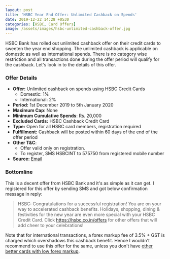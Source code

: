 ```yaml
---
layout: post
title: 'HSBC Year End Offer: Unlimited Cashback on Spends'
date: 2019-12-22 14:28 +0530
categories: [HSBC, Card Offers]
image: /assets/images/hsbc-unlimited-cashback-offer.jpg
---
```


HSBC Bank has rolled out unlimited cashback offer on their credit cards to sweeten the year end shopping. The unlimited cashback is applicable on domestic as well as international spends. There is no category wise restriction and all transactions done during the offer period will qualify for the cashback. Let's look in to the details of this offer.

### Offer Details

- **Offer:** Unlimited cashback on spends using HSBC Credit Cards
  - Domestic: 1%
  - International: 2%
- **Period:** 1st December 2019 to 5th January 2020
- **Maximum Cap**: None
- **Minimum Cumulative Spends**: Rs. 20,000
- **Excluded Cards:** HSBC Cashback Credit Card
- **Type:** Open for all HSBC card members, registration required
- **Fulfillment:** Cashback will be posted within 60 days of the end of the offer period
- **Other T&C**:
  - Offer valid only on registration.
  - To register, SMS HSBCINT to 575750 from registered mobile number
- **Source:** [Email](http://mail.hsbc.com.hk/in/cc_portfolio_npr_v2_1219/offer.htm)

### Bottomline

This is a decent offer from HSBC Bank and it's as simple as it can get. I registered for this offer by sending SMS and got below confirmation message in reply:

> HSBC: Congratulations for a successful registration! You are on your way to accelerated cashback benefits. Holidays, shopping, dining & festivities for the new year are even more special with your HSBC Credit Card. Click https://hsbc.co.in/offers for other offers that will add cheer to your celebrations!

Note that for international transactions, a forex markup fee of 3.5% + GST is charged which overshadows this cashback benefit. Hence I wouldn't recommend to use this offer for the same, unless you don't have [other better cards with low forex markup](/best-credit-cards-in-india-with-low-forex-currency-markup-for-international-travel-spends/).
